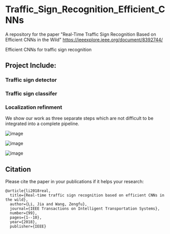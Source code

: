 # Traffic_Sign_Recognition_Efficient_CNNs
A repository for the paper "Real-Time Traffic Sign Recognition Based on Efficient CNNs in the Wild"
https://ieeexplore.ieee.org/document/8392744/

Efficient CNNs for traffic sign recognition

## Project Include:
### Traffic sign detector
  
### Traffic sign classifer
  
### Localization refinment
  
We show our work as three separate steps which are not difficult to be integrated into a complete pipeline. 


![image](https://github.com/USTClj/Traffic_Sign_Recognition_Efficient_CNNs/blob/master/Detection/results/evaluation_on_GTSDB/155.png)

![image](https://github.com/USTClj/Traffic_Sign_Recognition_Efficient_CNNs/blob/master/Detection/results/evaluation_examples_on_Tsinghua_Tencent_100K/114.png)

![image](https://github.com/USTClj/Traffic_Sign_Recognition_Efficient_CNNs/blob/master/Detection/results/evaluation_examples_on_Tsinghua_Tencent_100K/13.png)



## Citation
Please cite the paper in your publications if it helps your research:    
   
    @article{li2018real,
      title={Real-time traffic sign recognition based on efficient CNNs in the wild},
      author={Li, Jia and Wang, Zengfu},
      journal={IEEE Transactions on Intelligent Transportation Systems},
      number={99},
      pages={1--10},
      year={2018},
      publisher={IEEE}
